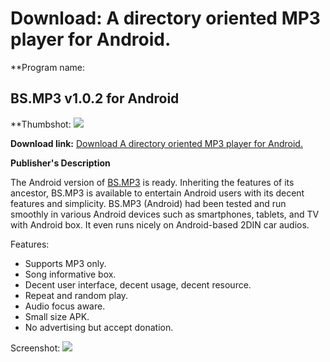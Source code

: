 # Download: A directory oriented MP3 player for Android.

**Program name: 

## BS.MP3 v1.0.2 for Android

  
**Thumbshot: ![](http://www.freewarefiles.com/screenshot/bsmp3and_md.jpg)   
  
**Download link:** [Download A directory oriented MP3 player for Android.](http://freewares.boysofts.com/BS-MP3-Android_program_97925.html)  
  


**Publisher's Description**  
  


The Android version of [BS.MP3](http://www.freewarefiles.com/BS-MP3_program_70068.html) is ready. Inheriting the features of its ancestor, BS.MP3 is available to entertain Android users with its decent features and simplicity. BS.MP3 (Android) had been tested and run smoothly in various Android devices such as smartphones, tablets, and TV with Android box. It even runs nicely on Android-based 2DIN car audios. 

Features:

  * Supports MP3 only.
  * Song informative box.
  * Decent user interface, decent usage, decent resource.
  * Repeat and random play.
  * Audio focus aware.
  * Small size APK.
  * No advertising but accept donation.

  
  
Screenshot: ![](http://www.freewarefiles.com/screenshot/bsmp3and.jpg)

